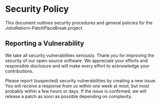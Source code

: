# Security Policy

This document outlines security procedures and general policies for the JobsReborn-PatchPlaceBreak
project.

## Reporting a Vulnerability

We take all security vulnerabilities seriously.
Thank you for improving the security of our open-source software.
We appreciate your efforts and responsible disclosure and will make every effort to acknowledge your
contributions.

Please report (suspected) security vulnerabilities by creating a new issue.
You will receive a response from us within one week at most,
but most probably within a few hours or days.
If the issue is confirmed, we will release a patch as soon as possible depending on complexity.
